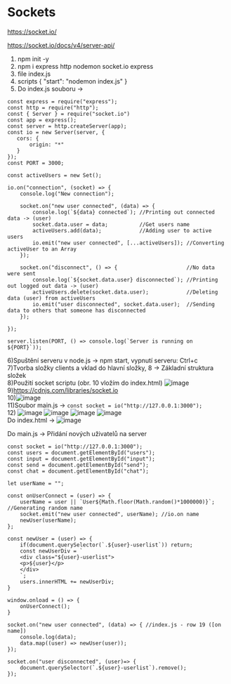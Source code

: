 # Sockets

https://socket.io/

https://socket.io/docs/v4/server-api/

1) npm init -y
2) npm i express http nodemon socket.io express
3) file index.js
4) scripts { "start": "nodemon index.js" } 
5) Do index.js souboru -> 
```
const express = require("express");
const http = require("http");
const { Server } = require("socket.io")
const app = express();
const server = http.createServer(app);
const io = new Server(server, {
   cors: {
       origin: "*"
   } 
});
const PORT = 3000;

const activeUsers = new Set();

io.on("connection", (socket) => {
    console.log("New connection");

    socket.on("new user connected", (data) => {
        console.log(`${data} connected`); //Printing out connected data -> (user)
        socket.data.user = data;          //Get users name
        activeUsers.add(data);            //Adding user to active users
        io.emit("new user connected", [...activeUsers]); //Converting activeUser to an Array
    });

    socket.on("disconnect", () => {                      //No data were sent
        console.log(`${socket.data.user} disconnected`); //Printing out logged out data -> (user)
        activeUsers.delete(socket.data.user);            //Deleting data (user) from activeUsers
        io.emit("user disconnected", socket.data.user);  //Sending data to others that someone has disconnected
    });

});

server.listen(PORT, () => console.log(`Server is running on ${PORT}`));

```
6)Spuštění serveru v node.js -> npm start, vypnutí serveru: Ctrl+c<br>
7)Tvorba složky clients a vklad do hlavní složky, 8 -> Základní struktura složek<br>
8)Použití socket scriptu (obr. 10 vložím do index.html)
![image](https://user-images.githubusercontent.com/90755554/148746804-30a30302-b03d-494f-96ec-466e49f3dddd.png)<br>
9)https://cdnjs.com/libraries/socket.io <br>
10)![image](https://user-images.githubusercontent.com/90755554/148747793-075510a9-3d0e-42dc-9eb7-e81e22d8ca94.png) <br>
11)Soubor main.js -> ``const socket = io("http://127.0.0.1:3000");``<br>
12) ![image](https://user-images.githubusercontent.com/90755554/148749802-be03d7ea-f44a-46ae-a4aa-54e4bc5f21b6.png)
![image](https://user-images.githubusercontent.com/90755554/148749277-605e0c2c-1170-4f84-8384-cef5d2b7ff6e.png)
![image](https://user-images.githubusercontent.com/90755554/148749557-442d7bac-59bb-4b24-af47-6c90281173c0.png)
![image](https://user-images.githubusercontent.com/90755554/148749630-aae2a24b-f243-4cba-9c18-0ec50a406161.png)<br>
Do index.html -> 
![image](https://user-images.githubusercontent.com/90755554/149747768-1e8ab672-f2da-41ba-9d70-4cd4a50929a2.png)

Do main.js ->
Přidání nových uživatelů na server
```
const socket = io("http://127.0.0.1:3000");
const users = document.getElementById("users");
const input = document.getElementById("input");
const send = document.getElementById("send");
const chat = document.getElementById("chat");

let userName = "";

const onUserConnect = (user) => {
    userName = user || `User${Math.floor(Math.random()*1000000)}`; //Generating random name
    socket.emit("new user connected", userName); //io.on name
    newUser(userName);
};

const newUser = (user) => {
    if(document.querySelector(`.${user}-userlist`)) return;
    const newUserDiv = `
    <div class="${user}-userlist"> 
    <p>${user}</p>
    </div>
    `;
    users.innerHTML += newUserDiv;
}

window.onload = () => {
    onUserConnect();
}

socket.on("new user connected", (data) => { //index.js - row 19 ([on name])
    console.log(data);
    data.map((user) => newUser(user));
});

socket.on("user disconnected", (user)=> {
    document.querySelector(`.${user}-userlist`).remove();
});
```
